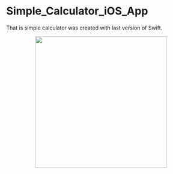 # Simple_Calculator_iOS_App
That is simple calculator was created with last version of Swift.
<p align="center">
 <img src="https://github.com/ula1990/Simple_Calculator_iOS_App/edit/master/img.png" width="350"  />
 </p>
